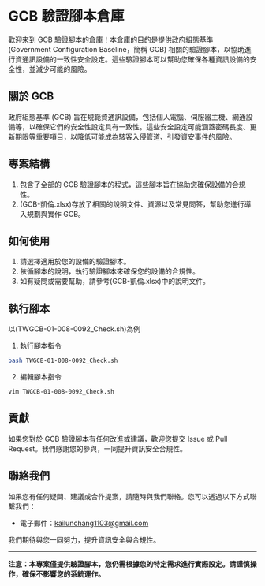 # GCB 驗證腳本倉庫

歡迎來到 GCB 驗證腳本的倉庫！本倉庫的目的是提供政府組態基準 (Government Configuration Baseline，簡稱 GCB) 相關的驗證腳本，以協助進行資通訊設備的一致性安全設定。這些驗證腳本可以幫助您確保各種資訊設備的安全性，並減少可能的風險。

## 關於 GCB

政府組態基準 (GCB) 旨在規範資通訊設備，包括個人電腦、伺服器主機、網通設備等，以確保它們的安全性設定具有一致性。這些安全設定可能涵蓋密碼長度、更新期限等重要項目，以降低可能成為駭客入侵管道、引發資安事件的風險。

## 專案結構

1. 包含了全部的 GCB 驗證腳本的程式，這些腳本旨在協助您確保設備的合規性。
2. (GCB-凱倫.xlsx)存放了相關的說明文件、資源以及常見問答，幫助您進行導入規劃與實作 GCB。

## 如何使用

1. 請選擇適用於您的設備的驗證腳本。
2. 依循腳本的說明，執行驗證腳本來確保您的設備的合規性。
3. 如有疑問或需要幫助，請參考(GCB-凱倫.xlsx)中的說明文件。

## 執行腳本

以(TWGCB-01-008-0092_Check.sh)為例
1. 執行腳本指令
```bash
bash TWGCB-01-008-0092_Check.sh
```
2. 編輯腳本指令
```bash
vim TWGCB-01-008-0092_Check.sh
```

## 貢獻

如果您對於 GCB 驗證腳本有任何改進或建議，歡迎您提交 Issue 或 Pull Request。我們感謝您的參與，一同提升資訊安全合規性。

## 聯絡我們

如果您有任何疑問、建議或合作提案，請隨時與我們聯絡。您可以透過以下方式聯繫我們：

- 電子郵件：kailunchang1103@gmail.com

我們期待與您一同努力，提升資訊安全與合規性。

---

**注意：本專案僅提供驗證腳本，您仍需根據您的特定需求進行實際設定。請謹慎操作，確保不影響您的系統運作。**

